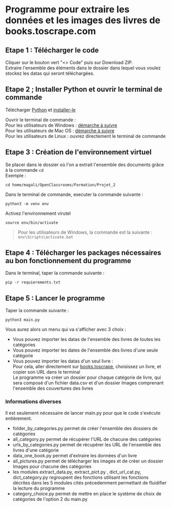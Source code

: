 # Programme pour extraire les données et les images des livres de books.toscrape.com

## Etape 1 : Télécharger le code

Cliquer sur le bouton vert "<> Code" puis sur Download ZIP.  
Extraire l'ensemble des éléments dans le dossier dans lequel vous voulez stockez les datas qui seront téléchargées.  

## Etape 2 ; Installer Python et ouvrir le terminal de commande

Télécharger [Python](https://www.python.org/downloads/) et [installer-le](https://fr.wikihow.com/installer-Python)  

Ouvrir le terminal de commande :  
Pour les utilisateurs de Windows : [démarche à suivre ](https://support.kaspersky.com/fr/common/windows/14637#block0)  
Pour les utilisateurs de Mac OS : [démarche à suivre ](https://support.apple.com/fr-fr/guide/terminal/apd5265185d-f365-44cb-8b09-71a064a42125/mac)  
Pour les utilisateurs de Linux : ouvrez directement le terminal de commande   

## Etape 3 : Création de l'environnement virtuel

Se placer dans le dossier où l'on a extrait l'ensemble des documents grâce à la commande ``cd``  
Exemple :
```
cd home/magali/OpenClassrooms/Formation/Projet_2
```


Dans le terminal de commande, executer la commande suivante :
```
python3 -m venv env
```


Activez l'environnement virutel
```
source env/bin/activate
```
> Pour les utilisateurs de Windows, la commande est la suivante : 
> ``` env\Scripts\activate.bat ```

## Etape 4 : Télécharger les packages nécessaires au bon fonctionnement du programme

Dans le terminal, taper la commande suivante :
```
pip -r requierements.txt
```

## Etape 5 : Lancer le programme

Taper la commande suivante :
```
python3 main.py
```
Vous aurez alors un menu qui va s'afficher avec 3 choix :  
* Vous pouvez importer les datas de l'ensemble des livres de toutes les catégories  
* Vous pouvez importer les dates de l'ensemble des livres d'une seule catégorie  
* Vous pouvez importer les datas d'un seul livre :  
Pour cela, aller directement sur [books.toscrape](http://books.toscrape.com), choisissez un livre, et copier son URL dans le terminal    
Le programme va créer un dossier pour chaque catégorie de livre, qui sera composé d'un fichier data.csv et d'un dossier Images comprenant l'ensemble des couvertures des livres


### Informations diverses
Il est seulement nécessaire de lancer main.py pour que le code s'exécute entièrement.
* folder_by_categories.py permet de créer l'ensemble des dossiers de catégories
* all_category.py permet de récupérer l'URL de chacune des catégories
* urls_by_categories.py permet de récupérer les URL de l'ensemble des livres d'une catégorie
* data_one_book.py permet d'extraire les données d'un livre
* all_pictures.py permet de télécharger les images et de créer un dossier Images pour chacune des catégories
* les modules extract_data.py, extract_pict.py , dict_url_cat.py, dict_category.py regroupent des fonctions utilisant les fonctions décrites dans les 5 modules cités précedemment permettant de fluidifier la lecture du programme
* category_choice.py permet de mettre en place le système de choix de catégories de l'option 2 du main.py
